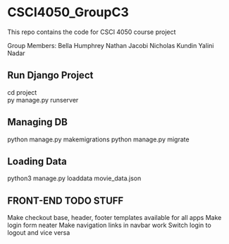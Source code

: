 # CSCI4050_GroupC3

This repo contains the code for CSCI 4050 course project

Group Members:
Bella Humphrey
Nathan Jacobi
Nicholas Kundin
Yalini Nadar

## Run Django Project

cd project  
py manage.py runserver

## Managing DB

python manage.py makemigrations
python manage.py migrate

## Loading Data

python3 manage.py loaddata movie_data.json

## FRONT-END TODO STUFF

Make checkout base, header, footer templates available for all apps
Make login form neater
Make navigation links in navbar work
Switch login to logout and vice versa
